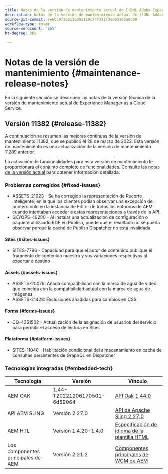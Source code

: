 ```yaml
---
title: Notas de la versión de mantenimiento actual de [!DNL Adobe Experience Manager] as a Cloud Service.
description: Notas de la versión de mantenimiento actual de [!DNL Adobe Experience Manager] as a Cloud Service.
source-git-commit: 7e66c9f26211bd92119c74f311f3e9b3195a8d98
workflow-type: tm+mt
source-wordcount: '265'
ht-degree: 36%

---
```



# Notas de la versión de mantenimiento {#maintenance-release-notes}

En la siguiente sección se describen las notas de la versión técnica de la versión de mantenimiento actual de Experience Manager as a Cloud Service.

## Versión 11382 {#release-11382}

A continuación se resumen las mejoras continuas de la versión de mantenimiento 11382, que se publicó el 28 de marzo de 2023. Esta versión de mantenimiento es una actualización de la versión de mantenimiento 11289 anterior.

La activación de funcionalidades para esta versión de mantenimiento le proporcionará el conjunto completo de funcionalidades. Consulte las [notas de la versión actual](/help/release-notes/release-notes-cloud/release-notes-current.md) para obtener información detallada.

### Problemas corregidos {#fixed-issues}

- ASSETS-21023 - Se ha corregido la representación de Recorte inteligente, en la que los clientes podían observar una excepción de puntero nulo en la instancia de Editor de todos los entornos de AEM cuando intentaban acceder a estas representaciones a través de la API.
- SKYOPS-49280 - Al instalar una actualización de configuración o paquete utilizando RDE en Publish, puede que el resultado no se pueda observar porque la caché de Publish Dispatcher no está invalidada

#### Sites {#sites-issues}

- SITES-7796 - Capacidad para que el autor de contenido publique el fragmento de contenido maestro y sus variaciones respectivas al exportar a destino

#### Assets {#assets-issues}

- ASSETS-20076: Añada compatibilidad con la marca de agua de vídeo que coincida con la compatibilidad actual con la marca de agua de imágenes
- ASSETS-21428: Exclusiones añadidas para cambios en CSS

#### Forms {#forms-issues}

- CQ-4351502 - Actualización de la asignación de usuarios del servicio para permitir el acceso de lectura en Sites

#### Plataforma {#platform-issues}

- SITES-11040 - Habilitación condicional del almacenamiento en caché de consultas persistentes de GraphQL en Dispatcher

### Tecnologías integradas {#embedded-tech}

| Tecnología | Versión | Vínculo |
|---|---|---|
| AEM OAK | 1,44-T20221206170501-6d59064 | [API Oak 1.44.0](https://www.javadoc.io/doc/org.apache.jackrabbit/oak-api/1.44.0/index.html) |
| API AEM SLING | Versión 2.27.0 | [API de Apache Sling 2.27.0](https://www.javadoc.io/doc/org.apache.sling/org.apache.sling.api/latest/index.html) |
| AEM HTL | Versión 1.4.20-1.4.0 | [Especificación de idioma de la plantilla HTML](https://github.com/adobe/htl-spec) |
| Los componentes principales de AEM | Versión 2.21.2 | [Componentes principales de WCM de AEM](https://github.com/adobe/aem-core-wcm-components) |
